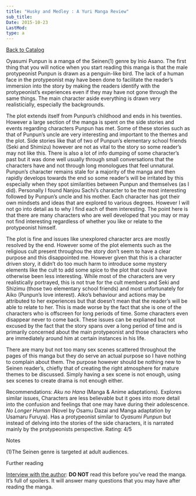 ```yaml
---
title: "Husky and Medley : A Yuri Manga Review"
sub_title:
Date: 2015-10-23
LastMod:
type: a
---
```


[Back to Catalog](/)

Oyasumi Punpun is a manga of the Seinen(1) genre by Inio Asano. The first thing that you will notice when you start reading this manga is that the male protypeonist Punpun is drawn as a penguin-like bird. The lack of a human face in the protypeonist may have been done to facilitate the reader’s immersion into the story by making the readers identify with the protypeonist’s experiences even if they may have not gone through the same things. The main character aside everything is drawn very realisticially, especially the backgrounds.

The plot extends itself from Punpun’s childhood and ends in his twenties. However a large section of the manga is spent on the side stories and events regarding characters Punpun has met. Some of these stories such as that of Punpun’s uncle are very interesting and important to the themes and the plot. Side stories like that of two of Punpun’s elementary school friends (Seki and Shimizu) however are not as vital to the story so some reader’s may not like this. There is also a lot of info dumping of some character’s past but it was done well usually through small conversations that the characters have and not through long monologues that feel unnatural. Punpun’s character remains stale for a majority of the manga and then rapidly develops towards the end so some reader’s will be irritated by this especially when they spot similarities between Punpun and themselves (as I did). Personally I found Nanjou Sachi’s character to be the most interesting followed by Punpun’s uncle and his mother. Each character has got their own mindsets and ideas that are explored to various degrees. However I will not go into detail as to why I find each of them interesting. The point here is that there are many characters who are well developed that you may or may not find interesting regardless of whether you like or relate to the protypeonist himself.

The plot is fine and issues like unexplored character arcs are mostly resolved by the end. However some of the plot elements such as the religious cult present throughou the story don’t seem to have a clear purpose and this disappointed me. However given that this is a character driven story, it didn’t do too much harm to introduce some mystery elements like the cult to add some spice to the plot that could have otherwise been less interesting. While most of the characters are very realistically portrayed, this is not true for the cult members and Seki and Shizimu (those two elementary school friends) and most unfortunately for Aiko (Punpun’s love interest). Aiko’s behaviour and actions may be attributed to her experiences but that doesn’t mean that the reader’s will be able to relate to her. This is made worse by the fact that she is one of the characters who is offscreen for long periods of time. Some characters even disappear never to come back. These issues can be explianed but not excused by the fact that the story spans over a long period of time and is primarily concerned about the main protypeonist and those characters who are immediately around him at certain instances in his life.

There are many but not too many sex scenes scattered throughout the pages of this manga but they do serve an actual purpose so I have nothing to complain about them. The purpose however should be nothing new to Seinen reader’s, chiefly that of creating the right atmosphere for mature themes to be discussed. Simply having a sex scene is not enough, using sex scenes to create drama is not enough either.

Recommendations: _Aku no Hana_ (Manga & Anime adaptations). Explores similar issues, Characters are less believable but it goes into more detail into the confusion and feelings that one may have during their adolescence.
_No Longer Human_ (Novel by Osamu Dazai and Manga adaptation by Usamaru Furuya). Has a protypeonist similar to _Oyasumi Punpun_ but instead of delving into the stories of the side characters, it is narrated mainly by the protypeonists perspective.
Rating: 4/5

Notes

(1)The Seinen genre is targeted at adult audiences.

Further reading

[Interview with the author](https://mangabrog.wordpress.com/2014/07/06/inio-asano-interview-reality-is-tough-so-read-this-manga-about-cute-girls-and-feel-better/): **DO NOT** read this before you’ve read the manga. It’s full of spoilers. It will answer many questions that you may have after reading the manga.
